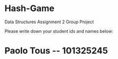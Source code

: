 # Hash-Game
Data Structures Assignment 2 Group Project

Please write down your student ids and names below:

# Paolo Tous -- 101325245
